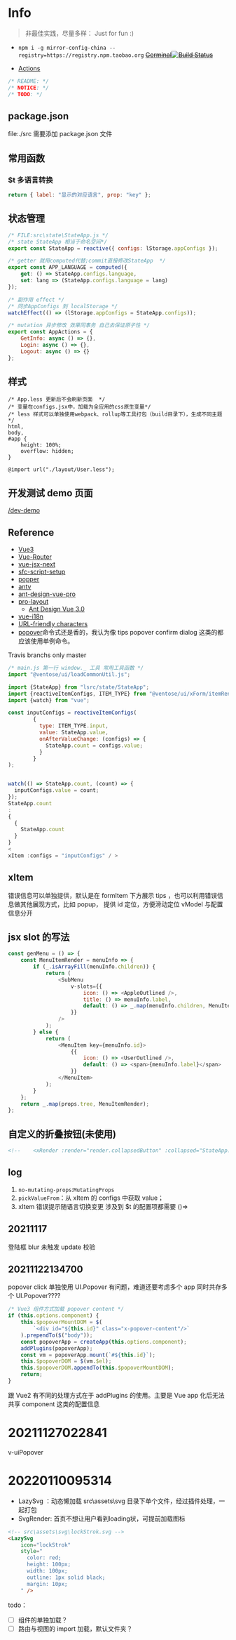 # Info

> 非最佳实践，尽量多样： Just for fun :)

- `npm i -g mirror-config-china --registry=https://registry.npm.taobao.org`
  ~~[Germinal](https://shonesinglone.github.io/germinal/)[![Build Status](https://app.travis-ci.com/ShoneSingLone/germinal.svg?branch=master)](https://app.travis-ci.com/ShoneSingLone/germinal)~~

- [Actions](https://dev.to/pierresaid/deploy-node-projects-to-github-pages-with-github-actions-4jco)

```js
/* README: */
/* NOTICE: */
/* TODO: */
```

## package.json

file:./src 需要添加 package.json 文件

## 常用函数

### $t 多语言转换

```js
return { label: "显示的对应语言", prop: "key" };
```

## 状态管理

```js
/* FILE:src\state\StateApp.js */
/* state StateApp 相当于命名空间*/
export const StateApp = reactive({ configs: lStorage.appConfigs });

/* getter 就用computed代替;commit直接修改StateApp  */
export const APP_LANGUAGE = computed({
	get: () => StateApp.configs.language,
	set: lang => (StateApp.configs.language = lang)
});

/* 副作用 effect */
/* 同步AppConfigs 到 localStorage */
watchEffect(() => (lStorage.appConfigs = StateApp.configs));

/* mutation 异步修改 效果同事务 自己去保证原子性 */
export const AppActions = {
	GetInfo: async () => {},
	Login: async () => {},
	Logout: async () => {}
};
```

## 样式

```less
/* App.less 更新后不会刷新页面  */
/* 变量在configs.jsx中，加载为全应用的css原生变量*/
/* less 样式可以单独使用webpack、rollup等工具打包（build目录下），生成不同主题 */
html,
body,
#app {
	height: 100%;
	overflow: hidden;
}

@import url("./layout/User.less");
```

## 开发测试 demo 页面

[/dev-demo](http://localhost:3000/#/dev-demo)

## Reference

- [Vue3](https://v3.cn.vuejs.org/api/)
- [Vue-Router](https://next.router.vuejs.org/zh/introduction.html)
- [vue-jsx-next](https://github.com/vuejs/jsx-next)
- [sfc-script-setup](https://v3.cn.vuejs.org/api/sfc-script-setup.html)
- [popper](https://popper.js.org/)
- [antv](https://next.antdv.com/components/overview-cn/)
- [ant-design-vue-pro](https://github.com/vueComponent/ant-design-vue-pro)
- [pro-layout](https://github.com/vueComponent/pro-layout)
  - [Ant Design Vue 3.0](https://mp.weixin.qq.com/s?__biz=MzU4NTgyMTM0MQ==&mid=2247484357&idx=1&sn=478c97c3ddd1703f4851863a8f4b2863&chksm=fd85fe37caf27721818cfcef9521116cb54ca4c023951445ed71a1d87786c383f2888d64035f&mpshare=1&scene=23&srcid=10203hvGd6nN3z8bEYuCS1LI&sharer_sharetime=1634692039568&sharer_shareid=966f440169937ddeabee7cec964be6bc#rd)
- [vue-i18n](https://vue-i18n.intlify.dev/guide/advanced/composition.html#mapping-between-vuei18n-instance-and-composer-instance)
- [URL-friendly characters](https://stackoverflow.com/questions/695438/what-are-the-safe-characters-for-making-urls)
- [popover](https://www.jqueryscript.net/blog/best-popover.html)命令式还是香的，我认为像 tips popover confirm dialog 这类的都应该使用单例命令。

Travis branchs only master

```js
/* main.js 第一行 window._ 工具 常用工具函数 */
import "@ventose/ui/loadCommonUtil.js";
```

```js
import {StateApp} from "lsrc/state/StateApp";
import {reactiveItemConfigs, ITEM_TYPE} from "@ventose/ui/xForm/itemRenders/common.js";
import {watch} from "vue";

const inputConfigs = reactiveItemConfigs(
        {
          type: ITEM_TYPE.input,
          value: StateApp.value,
          onAfterValueChange: (configs) => {
            StateApp.count = configs.value;
          }
        }
);


watch(() => StateApp.count, (count) => {
  inputConfigs.value = count;
});
StateApp.count
:
{
  {
    StateApp.count
  }
}
<
xItem :configs = "inputConfigs" / >

```

## xItem

错误信息可以单独提供，默认是在 formItem 下方展示 tips ，也可以利用错误信息做其他展现方式，比如 popup， 提供 id 定位，方便滑动定位
vModel 与配置信息分开

## jsx slot 的写法

```js
const genMenu = () => {
	const MenuItemRender = menuInfo => {
		if (_.isArrayFill(menuInfo.children)) {
			return (
				<SubMenu
					v-slots={{
						icon: () => <AppleOutlined />,
						title: () => menuInfo.label,
						default: () => _.map(menuInfo.children, MenuItemRender)
					}}
				/>
			);
		} else {
			return (
				<MenuItem key={menuInfo.id}>
					{{
						icon: () => <UserOutlined />,
						default: () => <span>{menuInfo.label}</span>
					}}
				</MenuItem>
			);
		}
	};
	return _.map(props.tree, MenuItemRender);
};
```

## 自定义的折叠按钮(未使用)

```html
<!--    <xRender :render="render.collapsedButton" :collapsed="StateApp.collapsed"/>-->
```
## log

1. `no-mutating-props`:`MutatingProps`
2. `pickValueFrom`：从 xItem 的 configs 中获取 value；
3. xItem 错误提示随语言切换变更 涉及到 $t 的配置项都需要 ()=>

## 20211117

登陆框 blur 未触发 update 校验

## 20211122134700

popover click 单独使用
UI.Popover 有问题，难道还要考虑多个 app 同时共存多个 UI.Popover????

```js
/* Vue3 组件方式加载 popover content */
if (this.options.component) {
	this.$popoverMountDOM = $(
		`<div id="${this.id}" class="x-popover-content"/>`
	).prependTo($("body"));
	const popoverApp = createApp(this.options.component);
	addPlugins(popoverApp);
	const vm = popoverApp.mount(`#${this.id}`);
	this.$popoverDOM = $(vm.$el);
	this.$popoverDOM.appendTo(this.$popoverMountDOM);
	return;
}
```

跟 Vue2 有不同的处理方式在于 addPlugins 的使用。主要是 Vue app 化后无法共享 component 这类的配置信息

# 20211127022841

v-uiPopover

# 20220110095314

- LazySvg ：动态懒加载 src\assets\svg 目录下单个文件，经过插件处理，一起打包
- SvgRender: 首页不想让用户看到loading状，可提前加载图标
```html
<!-- src\assets\svg\lockStrok.svg -->
<LazySvg
	icon="lockStrok"
	style="
      color: red;
      height: 100px;
      width: 100px;
      outline: 1px solid black;
      margin: 10px;
    " />
```

todo：

- [ ] 组件的单独加载？
- [ ] 路由与视图的 import 加载，默认文件夹？
